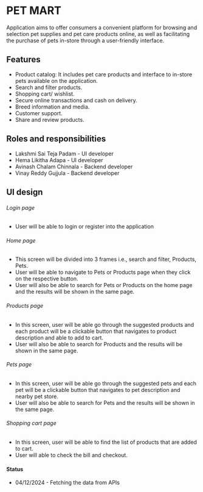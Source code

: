 # PET MART

Application aims to offer consumers a convenient platform for browsing and selection pet supplies and pet care products online, as well as facilitating the purchase of pets in-store through a user-friendly interface.

## Features
- Product catalog: It includes pet care products and interface to in-store pets available on the application.
- Search and filter products.
- Shopping cart/ wishlist.
- Secure online transactions and cash on delivery.
- Breed information and media.
- Customer support.
- Share and review products.

## Roles and responsibilities
- Lakshmi Sai Teja Padam - UI developer
- Hema Likitha Adapa - UI developer
- Avinash Chalam Chinnala - Backend developer
- Vinay Reddy Gujjula - Backend developer

## UI design
###### Login page
- User will be able to login or register into the application
###### Home page
- This screen will be divided into 3 frames i.e., search and filter, Products, Pets.
- User will be able to navigate to Pets or Products page when they click on the respective button.
- User will also be able to search for Pets or Products on the home page and the results will be shown in the same page.
###### Products page
- In this screen, user will be able go through the suggested products and each product will be a clickable button that navigates to product description and able to add to cart.
- User will also be able to search for Products and the results will be shown in the same page.
###### Pets page
- In this screen, user will be able go through the suggested pets and each pet will be a clickable button that navigates to pet description and nearby pet store.
- User will also be able to search for Pets and the results will be shown in the same page.
###### Shopping cart page
- In this screen, user will be able to find the list of products that are added to cart.
- User will able to check the bill and checkout. 

#### Status
- 04/12/2024 - Fetching the data from APIs


  

